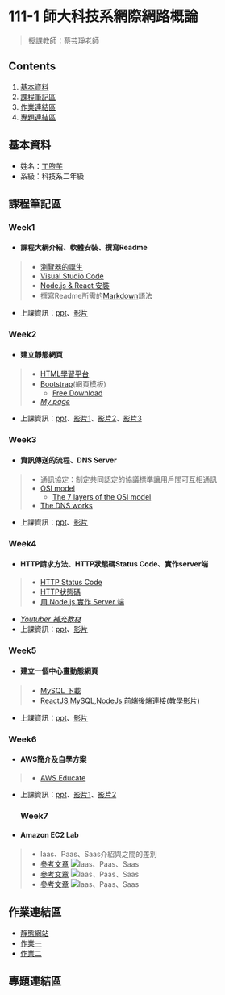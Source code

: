 111-1 師大科技系網際網路概論
==========================
>授課教師：蔡芸琤老師

Contents
--------
1. [基本資料](#基本資料)
2. [課程筆記區](#課程筆記區)
3. [作業連結區](#作業連結區)
4. [專題連結區](#專題連結區)

## 基本資料
*  姓名：[丁煦芊](https://xiaoqian0108.github.io/Web/mypage/)
*  系級：科技系二年級

## 課程筆記區
   ### Week1 
*  #### 課程大綱介紹、軟體安裝、撰寫Readme
 > *  [瀏覽器的誕生](https://youtu.be/7biUABNj92E)
 > *  [Visual Studio Code](https://code.visualstudio.com/)
 > *  [Node.js & React 安裝](https://youtu.be/ROGGhNpjid4)
 > *  撰寫Readme所需的[Markdown](https://markdown.tw/)語法
 *  上課資訊：[ppt](https://docs.google.com/presentation/d/e/2PACX-1vQeq6j0QLtkRYz4qBJMG4KOC34eEWbWHJlhfWm4eaZqg_PfCynecuaul_2zMMc_7muZ5qFQFI_MAc3z/pub?start=false&loop=false&delayms=3000&slide=id.p)、[影片](https://youtu.be/5A1kyY9VrR0)

   ### Week2
*  #### 建立靜態網頁
 > *  [HTML學習平台](https://www.w3schools.com/html/default.asp)
 > *  [Bootstrap](https://getbootstrap.com/)(網頁模板)
 >    * [Free Download](https://startbootstrap.com/themes)
 > *  [*My page*](https://xiaoqian0108.github.io/Web/mypage/)
 *  上課資訊：[ppt](https://docs.google.com/presentation/d/e/2PACX-1vTDvYn3QV46gLMrZyRTLcVC_ZLSExGKp2NKSmynOjCl1TkSpo3l3objKNUJzvgniLzss6jtdrtxsPf4/pub?start=false&loop=false&delayms=3000&slide=id.p)、[影片1](https://youtu.be/Ij4mxYCc5Hw)、[影片2](https://youtu.be/zb3LB4dhlKk)、[影片3](https://youtu.be/gZW1Stvh9IY)

   ### Week3
*  ####  資訊傳送的流程、DNS Server
 > *  通訊協定：制定共同認定的協議標準讓用戶間可互相通訊
 > *  [OSI model](https://youtu.be/KHMwhjQrCmo)
 >    *  [The 7 layers of the OSI model](https://www.bmc.com/blogs/osi-model-7-layers/)
 > *  [The DNS works](https://youtu.be/2ZUxoi7YNgs)
 *  上課資訊：[ppt](https://docs.google.com/presentation/d/e/2PACX-1vSZo61VUAGVMwmapSMd-GN0wBLRQyTf943MTnphSZR-33nG1cN6LToABqfef0JRq9yZYs-TRp_3zFE9/pub?start=false&loop=false&delayms=3000&slide=id.p)、[影片](https://youtu.be/efQvdV3W1xU)
 
   ### Week4
*  ####  HTTP請求方法、HTTP狀態碼Status Code、實作server端
 > *  [HTTP Status Code](https://youtu.be/mQVtJgyo_D4)
 > *  [HTTP狀態碼](https://developer.mozilla.org/zh-TW/docs/Web/HTTP/Status)
 > *  [用 Node.js 實作 Server 端](https://bird23074035.medium.com/node-js-%E8%B5%B7%E6%89%8B%E5%BC%8F-%E8%87%AA%E6%9E%B6%E4%B8%80%E5%80%8B-web-server-9672f29a6102)
 *  [*Youtuber 補充教材*](https://www.youtube.com/playlist?list=PLNYkxOF6rcIC74v_mCLUXbjj7Ng7oTAPE)
 *  上課資訊：[ppt](https://docs.google.com/presentation/d/e/2PACX-1vRzFbbpzLWLBeQLZibkd6VS3W5pjD9WhoEZd-EQav7x_2bh8nQs3owQPv0Ej-oqlCXYWy4RufLkMicY/pub?start=false&loop=false&delayms=3000&slide=id.p)、[影片](https://youtu.be/fvwETcSQ3ig)
 
   ### Week5
*  ####  建立一個中心畫動態網頁
 > *  [MySQL 下載](https://dev.mysql.com/downloads/installer/)
 > *  [ReactJS,MySQL,NodeJs 前端後端連接(教學影片)](https://dev.mysql.com/downloads/installer/)
 *  上課資訊：[ppt](https://docs.google.com/presentation/d/e/2PACX-1vSm19M_AdUOrFG0hGHyuTWdvjHENudxSTDLgQpDghG7HGsW9ljLiPpXhahnFcqS4xU1mbDcXeFk-PMA/pub?start=false&loop=false&delayms=3000&slide=id.p)、[影片](https://www.youtube.com/watch?v=Bkhk4bivVPw)

   ### Week6
*  #### AWS簡介及自學方案
 > *  [AWS Educate](https://aws.amazon.com/tw/education/awseducate/)
 *  上課資訊：[ppt](https://docs.google.com/presentation/d/e/2PACX-1vQwXzwsXpz6GtsB2y1adorvi6a0OD3nXORh2g2nnER3YYPWsPKympVULtEOnMLSB4HZOcnsxnmdB1hg/pub?start=false&loop=false&delayms=3000&slide=id.p)、[影片1](https://youtu.be/OYcx16SnZPI)、[影片2](https://youtu.be/oeTcEzkWFag)
 
    ### Week7
*  #### Amazon EC2 Lab
 > * Iaas、Paas、Saas介紹與之間的差別
 > * [參考文章](https://www.redhat.com/en/topics/cloud-computing/iaas-vs-paas-vs-saas)
 >   ![Iaas、Paas、Saas](https://img.onl/tpo1qm)
 > * [參考文章](https://www.aalpha.net/blog/the-difference-between-paas-iaas-and-saas/)
 >   ![Iaas、Paas、Saas](https://img.onl/4eVlap)
 > * [參考文章](https://psibertech.com.sg/blog/blog-post/cloudy-judements-saas-paas-and-iaas)
 >   ![Iaas、Paas、Saas](https://img.onl/HG9pde)
 
## 作業連結區
*  [靜態網站](https://xiaoqian0108.github.io/Web/mypage/)
*  [作業一](https://youtu.be/UQ4ZQYlp7lY)
*  [作業二](https://youtu.be/8wqLstx3dzs)

## 專題連結區
